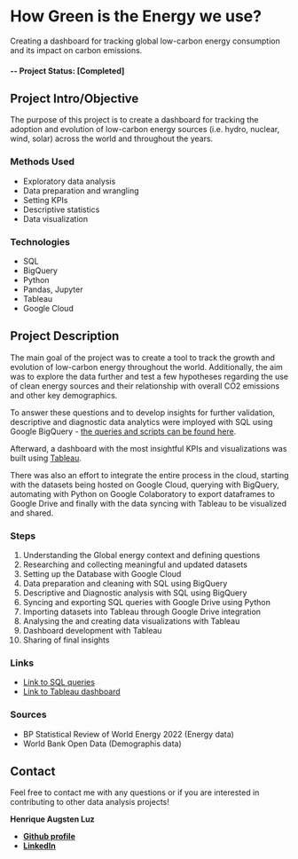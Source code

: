# How Green is the Energy we use? 
Creating a dashboard for tracking global low-carbon energy consumption and its impact on carbon emissions.

#### -- Project Status: [Completed]

## Project Intro/Objective
The purpose of this project is to create a dashboard for tracking the adoption and evolution of low-carbon energy sources (i.e. hydro, nuclear, wind, solar) across the world and throughout the years.


### Methods Used
* Exploratory data analysis
* Data preparation and wrangling
* Setting KPIs
* Descriptive statistics   
* Data visualization

### Technologies
* SQL
* BigQuery
* Python
* Pandas, Jupyter
* Tableau
* Google Cloud


## Project Description
The main goal of the project was to create a tool to track the growth and evolution of low-carbon energy throughout the world. Additionally, the aim was to explore the data further and test a few hypotheses regarding the use of clean energy sources and their relationship with overall CO2 emissions and other key demographics. 

To answer these questions and to develop insights for further validation, descriptive and diagnostic data analytics were imployed with SQL using Google BigQuery - [the queries and scripts can be found here](https://github.com/hafluz/data-insights/blob/main/How_Green_is_the_Energy_We_Use_v4.ipynb).

Afterward, a dashboard with the most insightful KPIs and visualizations was built using [Tableau](https://public.tableau.com/views/GlobalEnergyConsumptionDashboard/HOWGREENISTHEENERGYWEUSE?:language=pt-BR&publish=yes&:display_count=n&:origin=viz_share_link). 

There was also an effort to integrate the entire process in the cloud, starting with the datasets being hosted on Google Cloud, querying with BigQuery, automating with Python on Google Colaboratory to export dataframes to Google Drive and finally with the data syncing with Tableau to be visualized and shared.


### Steps

1. Understanding the Global energy context and defining questions
2. Researching and collecting meaningful and updated datasets
3. Setting up the Database with Google Cloud
4. Data preparation and cleaning with SQL using BigQuery 
5. Descriptive and Diagnostic analysis with SQL using BigQuery 
6. Syncing and exporting SQL queries with Google Drive using Python
7. Importing datasets into Tableau through Google Drive integration
8. Analysing the and creating data visualizations with Tableau
9. Dashboard development with Tableau
10. Sharing of final insights


### Links
* [Link to SQL queries](https://github.com/hafluz/data-insights/blob/main/How_Green_is_the_Energy_We_Use_v4.ipynb)
* [Link to Tableau dashboard](https://public.tableau.com/views/GlobalEnergyConsumptionDashboard/HOWGREENISTHEENERGYWEUSE?:language=pt-BR&publish=yes&:display_count=n&:origin=viz_share_link)

### Sources
* BP Statistical Review of World Energy 2022 (Energy data)
* World Bank Open Data (Demographis data)


## Contact
Feel free to contact me with any questions or if you are interested in contributing to other data analysis projects!

**Henrique Augsten Luz**

* **[Github profile](https://github.com/hafluz)**
* **[LinkedIn](https://www.linkedin.com/in/henrique-augsten-luz)**


